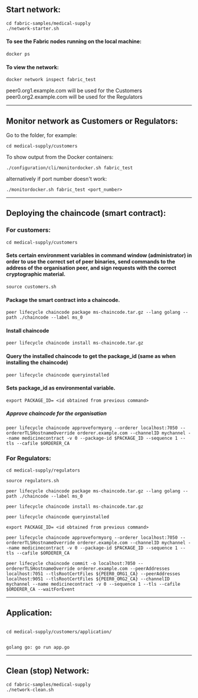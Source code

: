 ## Start network:
```
cd fabric-samples/medical-supply
./network-starter.sh
```
#### To see the Fabric nodes running on the local machine:
```
docker ps
```
#### To view the network:
```
docker network inspect fabric_test
```

peer0.org1.example.com will be used for the Customers
peer0.org2.example.com will be used for the Regulators

__________________________
## Monitor network as Customers or Regulators:
Go to the folder, for example:
```
cd medical-supply/customers
```

To show output from the Docker containers:
```
./configuration/cli/monitordocker.sh fabric_test
```
alternatively if port number doesn't work:
```
./monitordocker.sh fabric_test <port_number>
```
__________________________
## Deploying the chaincode (smart contract):

### For customers:
```
cd medical-supply/customers
```
#### Sets certain environment variables in command window (administrator) in order to use the correct set of peer binaries, send commands to the address of the organisation peer, and sign requests with the correct cryptographic material.
```
source customers.sh
```
#### Package the smart contract into a chaincode.
```
peer lifecycle chaincode package ms-chaincode.tar.gz --lang golang --path ./chaincode --label ms_0
```
#### Install chaincode
```
peer lifecycle chaincode install ms-chaincode.tar.gz
```

#### Query the installed chaincode to get the package_id (same as when installing the chaincode)
```
peer lifecycle chaincode queryinstalled
```
#### Sets package_id as environmental variable.
```
export PACKAGE_ID= <id obtained from previous command>
```
##### Approve chaincode for the organisation
```
peer lifecycle chaincode approveformyorg --orderer localhost:7050 --ordererTLSHostnameOverride orderer.example.com --channelID mychannel --name medicinecontract -v 0 --package-id $PACKAGE_ID --sequence 1 --tls --cafile $ORDERER_CA
```
### For Regulators:
```
cd medical-supply/regulators
```

```
source regulators.sh
```

```
peer lifecycle chaincode package ms-chaincode.tar.gz --lang golang --path ./chaincode --label ms_0
```

```
peer lifecycle chaincode install ms-chaincode.tar.gz
```

```
peer lifecycle chaincode queryinstalled
```

```
export PACKAGE_ID= <id obtained from previous command>
```

```
peer lifecycle chaincode approveformyorg --orderer localhost:7050 --ordererTLSHostnameOverride orderer.example.com --channelID mychannel --name medicinecontract -v 0 --package-id $PACKAGE_ID --sequence 1 --tls --cafile $ORDERER_CA
```

```
peer lifecycle chaincode commit -o localhost:7050 --ordererTLSHostnameOverride orderer.example.com --peerAddresses localhost:7051 --tlsRootCertFiles ${PEER0_ORG1_CA} --peerAddresses localhost:9051 --tlsRootCertFiles ${PEER0_ORG2_CA} --channelID mychannel --name medicinecontract -v 0 --sequence 1 --tls --cafile $ORDERER_CA --waitForEvent
```
__________________________
## Application:
```

cd medical-supply/customers/application/


golang go: go run app.go
```
__________________________
## Clean (stop) Network:
```
cd fabric-samples/medical-supply
./network-clean.sh
```


